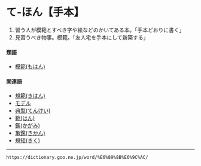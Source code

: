 # て‐ほん【手本】

1. 習う人が模範とすべき字や絵などのかいてある本。「手本どおりに書く」
2. 見習うべき物事。模範。「友人宅を手本にして新築する」
    

#### 類語

-   [模範(もはん)](https://dictionary.goo.ne.jp/word/%E6%A8%A1%E7%AF%84/#jn-220081)

#### 関連語

-   [規範(きはん)](https://dictionary.goo.ne.jp/word/%E8%A6%8F%E7%AF%84/#jn-53528)
-   [モデル](https://dictionary.goo.ne.jp/word/%E3%83%A2%E3%83%87%E3%83%AB/#jn-219548)
-   [典型(てんけい)](https://dictionary.goo.ne.jp/word/%E5%85%B8%E5%9E%8B/#jn-153417)
-   [範(はん)](https://dictionary.goo.ne.jp/word/%E7%AF%84/#jn-180732)
-   [鑑(かがみ)](https://dictionary.goo.ne.jp/word/%E9%8F%A1/#jn-37871)
-   [亀鑑(きかん)](https://dictionary.goo.ne.jp/word/%E4%BA%80%E9%91%91/#jn-50751)
-   [規矩(きく)](https://dictionary.goo.ne.jp/word/%E8%A6%8F%E7%9F%A9/#jn-51099)

---
`https://dictionary.goo.ne.jp/word/%E6%89%8B%E6%9C%AC/`